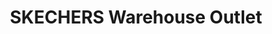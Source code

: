 ---
title: "SKECHERS Warehouse Outlet"
url: /citrus-heights/skechers-warehouse-outlet/
shop: shoes
---